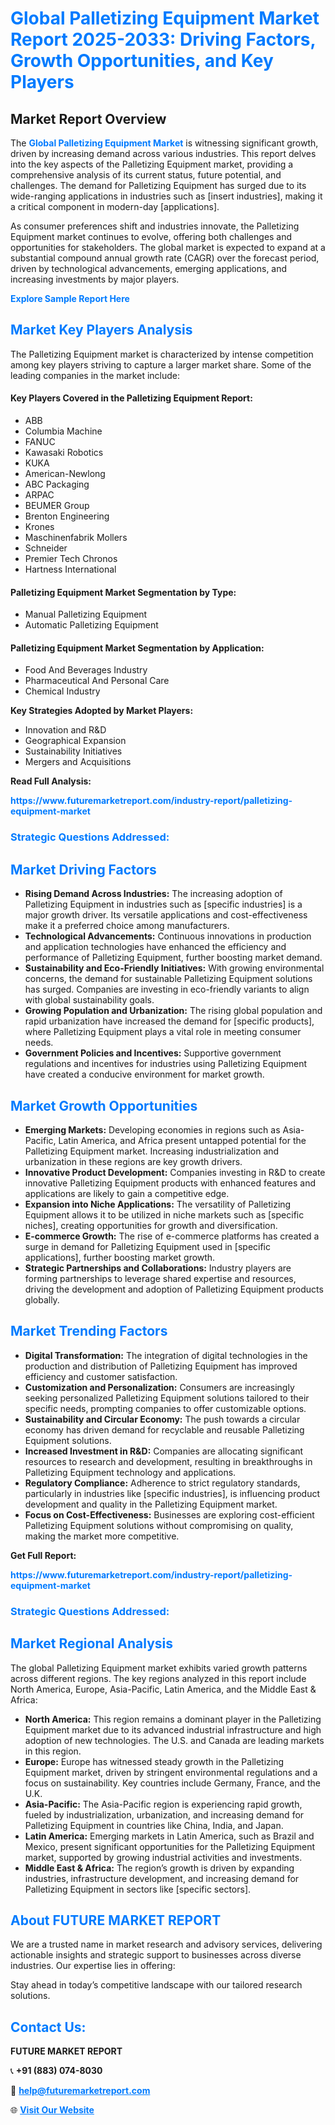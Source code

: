 <h1 style="color: #007BFF;">Global Palletizing Equipment Market Report 2025-2033: Driving Factors, Growth Opportunities, and Key Players</h1>

<section id="overview">
<h2>Market Report Overview</h2>
<p>The <a href="https://www.futuremarketreport.com/industry-report/palletizing-equipment-market" style="color: #007BFF; text-decoration: none;"><strong>Global Palletizing Equipment Market</strong></a> is witnessing significant growth, driven by increasing demand across various industries. This report delves into the key aspects of the Palletizing Equipment market, providing a comprehensive analysis of its current status, future potential, and challenges. The demand for Palletizing Equipment has surged due to its wide-ranging applications in industries such as [insert industries], making it a critical component in modern-day [applications].</p>
<p>As consumer preferences shift and industries innovate, the Palletizing Equipment market continues to evolve, offering both challenges and opportunities for stakeholders. The global market is expected to expand at a substantial compound annual growth rate (CAGR) over the forecast period, driven by technological advancements, emerging applications, and increasing investments by major players.</p>
</section>

<section id="overview">
<p><a href="https://www.futuremarketreport.com/request-sample/reportId=50867" style="color: #007BFF; text-decoration: none;"><strong>Explore Sample Report Here</strong></a></p>
</section>

<section id="key-players">
<h2 style="color: #007BFF;">Market Key Players Analysis</h2>
<p>The Palletizing Equipment market is characterized by intense competition among key players striving to capture a larger market share. Some of the leading companies in the market include:</p>
<h4>Key Players Covered in the Palletizing Equipment Report:</h4>
<ul><li>ABB</li><li>Columbia Machine</li><li>FANUC</li><li>Kawasaki Robotics</li><li>KUKA</li><li>American-Newlong</li><li>ABC Packaging</li><li>ARPAC</li><li>BEUMER Group</li><li>Brenton Engineering</li><li>Krones</li><li>Maschinenfabrik Mollers</li><li>Schneider</li><li>Premier Tech Chronos</li><li>Hartness International</li></ul>
<h4>Palletizing Equipment Market Segmentation by Type:</h4>
<ul><li>Manual Palletizing Equipment</li><li>Automatic Palletizing Equipment</li></ul>

<h4>Palletizing Equipment Market Segmentation by Application:</h4>
<ul><li>Food And Beverages Industry</li><li>Pharmaceutical And Personal Care</li><li>Chemical Industry</li></ul>
<p><strong>Key Strategies Adopted by Market Players:</strong></p>
<ul>
<li>Innovation and R&D</li>
<li>Geographical Expansion</li>
<li>Sustainability Initiatives</li>
<li>Mergers and Acquisitions</li>
</ul>
</section>

<section>
<p><strong>Read Full Analysis: </strong></p><a href="https://www.futuremarketreport.com/industry-report/palletizing-equipment-market" style="color: #007BFF; text-decoration: none;"><strong>https://www.futuremarketreport.com/industry-report/palletizing-equipment-market</strong></a>
<h3 style="color: #007BFF;">Strategic Questions Addressed:</h3>
</section>

<section id="driving-factors">
<h2 style="color: #007BFF;">Market Driving Factors</h2>
<ul>
<li><strong>Rising Demand Across Industries:</strong> The increasing adoption of Palletizing Equipment in industries such as [specific industries] is a major growth driver. Its versatile applications and cost-effectiveness make it a preferred choice among manufacturers.</li>
<li><strong>Technological Advancements:</strong> Continuous innovations in production and application technologies have enhanced the efficiency and performance of Palletizing Equipment, further boosting market demand.</li>
<li><strong>Sustainability and Eco-Friendly Initiatives:</strong> With growing environmental concerns, the demand for sustainable Palletizing Equipment solutions has surged. Companies are investing in eco-friendly variants to align with global sustainability goals.</li>
<li><strong>Growing Population and Urbanization:</strong> The rising global population and rapid urbanization have increased the demand for [specific products], where Palletizing Equipment plays a vital role in meeting consumer needs.</li>
<li><strong>Government Policies and Incentives:</strong> Supportive government regulations and incentives for industries using Palletizing Equipment have created a conducive environment for market growth.</li>
</ul>
</section>

<section id="growth-opportunities">
<h2 style="color: #007BFF;">Market Growth Opportunities</h2>
<ul>
<li><strong>Emerging Markets:</strong> Developing economies in regions such as Asia-Pacific, Latin America, and Africa present untapped potential for the Palletizing Equipment market. Increasing industrialization and urbanization in these regions are key growth drivers.</li>
<li><strong>Innovative Product Development:</strong> Companies investing in R&D to create innovative Palletizing Equipment products with enhanced features and applications are likely to gain a competitive edge.</li>
<li><strong>Expansion into Niche Applications:</strong> The versatility of Palletizing Equipment allows it to be utilized in niche markets such as [specific niches], creating opportunities for growth and diversification.</li>
<li><strong>E-commerce Growth:</strong> The rise of e-commerce platforms has created a surge in demand for Palletizing Equipment used in [specific applications], further boosting market growth.</li>
<li><strong>Strategic Partnerships and Collaborations:</strong> Industry players are forming partnerships to leverage shared expertise and resources, driving the development and adoption of Palletizing Equipment products globally.</li>
</ul>
</section>

<section id="trending-factors">
<h2 style="color: #007BFF;">Market Trending Factors</h2>
<ul>
<li><strong>Digital Transformation:</strong> The integration of digital technologies in the production and distribution of Palletizing Equipment has improved efficiency and customer satisfaction.</li>
<li><strong>Customization and Personalization:</strong> Consumers are increasingly seeking personalized Palletizing Equipment solutions tailored to their specific needs, prompting companies to offer customizable options.</li>
<li><strong>Sustainability and Circular Economy:</strong> The push towards a circular economy has driven demand for recyclable and reusable Palletizing Equipment solutions.</li>
<li><strong>Increased Investment in R&D:</strong> Companies are allocating significant resources to research and development, resulting in breakthroughs in Palletizing Equipment technology and applications.</li>
<li><strong>Regulatory Compliance:</strong> Adherence to strict regulatory standards, particularly in industries like [specific industries], is influencing product development and quality in the Palletizing Equipment market.</li>
<li><strong>Focus on Cost-Effectiveness:</strong> Businesses are exploring cost-efficient Palletizing Equipment solutions without compromising on quality, making the market more competitive.</li>
</ul>
</section>

<section>
<p><strong>Get Full Report: </strong></p><a href="https://www.futuremarketreport.com/industry-report/palletizing-equipment-market" style="color: #007BFF; text-decoration: none;"><strong>https://www.futuremarketreport.com/industry-report/palletizing-equipment-market</strong></a>
<h3 style="color: #007BFF;">Strategic Questions Addressed:</h3>
</section>


<section id="regional-analysis">
<h2 style="color: #007BFF;">Market Regional Analysis</h2>
<p>The global Palletizing Equipment market exhibits varied growth patterns across different regions. The key regions analyzed in this report include North America, Europe, Asia-Pacific, Latin America, and the Middle East & Africa:</p>
<ul>
<li><strong>North America:</strong> This region remains a dominant player in the Palletizing Equipment market due to its advanced industrial infrastructure and high adoption of new technologies. The U.S. and Canada are leading markets in this region.</li>
<li><strong>Europe:</strong> Europe has witnessed steady growth in the Palletizing Equipment market, driven by stringent environmental regulations and a focus on sustainability. Key countries include Germany, France, and the U.K.</li>
<li><strong>Asia-Pacific:</strong> The Asia-Pacific region is experiencing rapid growth, fueled by industrialization, urbanization, and increasing demand for Palletizing Equipment in countries like China, India, and Japan.</li>
<li><strong>Latin America:</strong> Emerging markets in Latin America, such as Brazil and Mexico, present significant opportunities for the Palletizing Equipment market, supported by growing industrial activities and investments.</li>
<li><strong>Middle East & Africa:</strong> The region’s growth is driven by expanding industries, infrastructure development, and increasing demand for Palletizing Equipment in sectors like [specific sectors].</li>
</ul>
</section>

<footer>
<h2 style="color: #007BFF;">About FUTURE MARKET REPORT</h2>
<p>We are a trusted name in market research and advisory services, delivering actionable insights and strategic support to businesses across diverse industries. Our expertise lies in offering:</p>

<p>Stay ahead in today’s competitive landscape with our tailored research solutions.</p>

<h2 style="color: #007BFF;">Contact Us:</h2>
<p><strong>FUTURE MARKET REPORT</strong></p>
<p>📞 <strong>+91 (883) 074-8030</strong></p>
<p>📧 <strong><a href="mailto:help@futuremarketreport.com" style="color: #007BFF;">help@futuremarketreport.com</a></strong></p>
<p>🌐 <strong><a href="https://www.futuremarketreport.com/" style="color: #007BFF;">Visit Our Website</a></strong></p>
</footer>